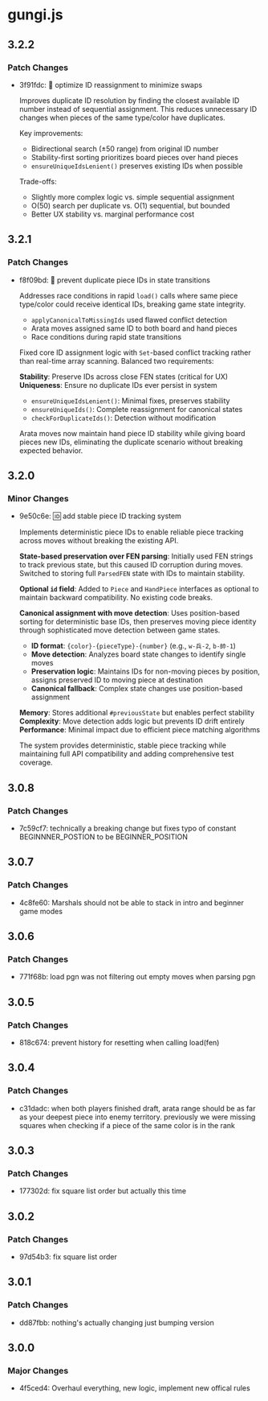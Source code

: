 # gungi.js

## 3.2.2

### Patch Changes

- 3f91fdc: 🎯 optimize ID reassignment to minimize swaps

  Improves duplicate ID resolution by finding the closest available
  ID number instead of sequential assignment. This reduces unnecessary
  ID changes when pieces of the same type/color have duplicates.

  Key improvements:

  - Bidirectional search (±50 range) from original ID number
  - Stability-first sorting prioritizes board pieces over hand pieces
  - `ensureUniqueIdsLenient()` preserves existing IDs when possible

  Trade-offs:

  - Slightly more complex logic vs. simple sequential assignment
  - O(50) search per duplicate vs. O(1) sequential, but bounded
  - Better UX stability vs. marginal performance cost

## 3.2.1

### Patch Changes

- f8f09bd: 🔧 prevent duplicate piece IDs in state transitions

  Addresses race conditions in rapid `load()` calls where same piece
  type/color could receive identical IDs, breaking game state integrity.

  - `applyCanonicalToMissingIds` used flawed conflict detection
  - Arata moves assigned same ID to both board and hand pieces
  - Race conditions during rapid state transitions

  Fixed core ID assignment logic with `Set`-based conflict tracking
  rather than real-time array scanning. Balanced two requirements:

  **Stability**: Preserve IDs across close FEN states (critical for UX)
  **Uniqueness**: Ensure no duplicate IDs ever persist in system

  - `ensureUniqueIdsLenient()`: Minimal fixes, preserves stability
  - `ensureUniqueIds()`: Complete reassignment for canonical states
  - `checkForDuplicateIds()`: Detection without modification

  Arata moves now maintain hand piece ID stability while giving
  board pieces new IDs, eliminating the duplicate scenario without
  breaking expected behavior.

## 3.2.0

### Minor Changes

- 9e50c6e: 🆔 add stable piece ID tracking system

  Implements deterministic piece IDs to enable reliable piece tracking
  across moves without breaking the existing API.

  **State-based preservation over FEN parsing**: Initially used FEN strings
  to track previous state, but this caused ID corruption during moves.
  Switched to storing full `ParsedFEN` state with IDs to maintain stability.

  **Optional `id` field**: Added to `Piece` and `HandPiece` interfaces as
  optional to maintain backward compatibility. No existing code breaks.

  **Canonical assignment with move detection**: Uses position-based sorting
  for deterministic base IDs, then preserves moving piece identity through
  sophisticated move detection between game states.

  - **ID format**: `{color}-{pieceType}-{number}` (e.g., `w-兵-2`, `b-帥-1`)
  - **Move detection**: Analyzes board state changes to identify single moves
  - **Preservation logic**: Maintains IDs for non-moving pieces by position,
    assigns preserved ID to moving piece at destination
  - **Canonical fallback**: Complex state changes use position-based assignment

  **Memory**: Stores additional `#previousState` but enables perfect stability
  **Complexity**: Move detection adds logic but prevents ID drift entirely
  **Performance**: Minimal impact due to efficient piece matching algorithms

  The system provides deterministic, stable piece tracking while maintaining
  full API compatibility and adding comprehensive test coverage.

## 3.0.8

### Patch Changes

- 7c59cf7: technically a breaking change but fixes typo of constant BEGINNNER_POSTION to be BEGINNER_POSITION

## 3.0.7

### Patch Changes

- 4c8fe60: Marshals should not be able to stack in intro and beginner game modes

## 3.0.6

### Patch Changes

- 771f68b: load pgn was not filtering out empty moves when parsing pgn

## 3.0.5

### Patch Changes

- 818c674: prevent history for resetting when calling load(fen)

## 3.0.4

### Patch Changes

- c31dadc: when both players finished draft, arata range should be as far as your deepest piece into enemy territory. previously we were missing squares when checking if a piece of the same color is in the rank

## 3.0.3

### Patch Changes

- 177302d: fix square list order but actually this time

## 3.0.2

### Patch Changes

- 97d54b3: fix square list order

## 3.0.1

### Patch Changes

- dd87fbb: nothing's actually changing just bumping version

## 3.0.0

### Major Changes

- 4f5ced4: Overhaul everything, new logic, implement new offical rules
